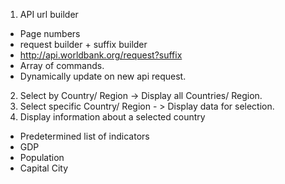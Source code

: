 1. API url builder 
  - Page numbers
  - request builder + suffix builder 
  - http://api.worldbank.org/request?suffix
  - Array of commands.
  - Dynamically update on new api request.

2. Select by Country/ Region -> Display all Countries/ Region.
3. Select specific Country/ Region - > Display data for selection.
4. Display information about a selected country
  - Predetermined list of indicators
  - GDP
  - Population
  - Capital City
  